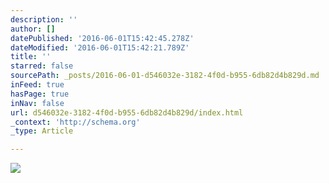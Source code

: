 ```yaml
---
description: ''
author: []
datePublished: '2016-06-01T15:42:45.278Z'
dateModified: '2016-06-01T15:42:21.789Z'
title: ''
starred: false
sourcePath: _posts/2016-06-01-d546032e-3182-4f0d-b955-6db82d4b829d.md
inFeed: true
hasPage: true
inNav: false
url: d546032e-3182-4f0d-b955-6db82d4b829d/index.html
_context: 'http://schema.org'
_type: Article

---
```

![](https://the-grid-user-content.s3-us-west-2.amazonaws.com/9341ab8f-eca2-43f2-824f-e29227c50d9d.jpg)